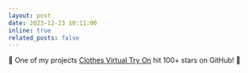 ```yaml
---
layout: post
date: 2023-12-23 10:11:00
inline: true
related_posts: false
---
```


🚀 One of my projects [Clothes Virtual Try On](https://github.com/SwayamInSync/clothes-virtual-try-on) hit 100+ stars on GitHub! 🌟

